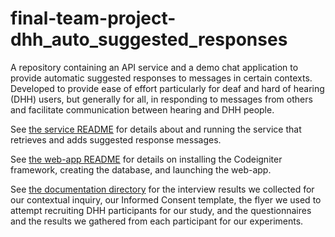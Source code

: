 # final-team-project-dhh_auto_suggested_responses

A repository containing an API service and a demo chat application to provide automatic suggested responses to messages in certain contexts. Developed to provide ease of effort particularly for deaf and hard of hearing (DHH) users, but generally for all, in responding to messages from others and facilitate communication between hearing and DHH people. 

See [the service README](service/README.md) for details about and running the service that retrieves and adds suggested response messages.

See [the web-app README](web_app/README.md) for details on installing the Codeigniter framework, creating the database, and launching the web-app.

See [the documentation directory](documentation) for the interview results we collected for our contextual inquiry, our Informed Consent template, the flyer we used to attempt recruiting DHH participants for our study, and the questionnaires and the results we gathered from each participant for our experiments.
